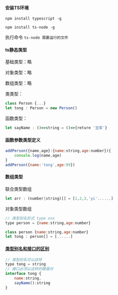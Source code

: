 #### 安装TS环境

`npm install typescript -g`

`npm install ts-node -g`

执行命令 `ts-node 需要运行的文件`



#### ts静态类型

基础类型：略

对象类型：略

数组类型：略

类类型：

```js
class Person {...}
let tong : Person = new Person()
```

函数类型：

```js
let sayName : ()=>string = ()=>{reture '豆浆'}
```





#### 函数参数类型定义

```js
addPerson({name,age}:{name:string,age:number}){
    console.log(name,age)
}
addPerson({name:'tong',age:99})
```

#### 数组类型

联合类型数组

```js
let arr : (number|string)[] = [1,2,3,'yi'......]
```

对象类型数组

```js
// 类型别名形式 type xxx
type person = {name:string,age:number}

class person {name:string,age:number}
let tong : person[] = [......]
```

#### [类型别名和接口的区别](https://www.cnblogs.com/liuzhenwei/p/12530928.html)

```js
// 类型别名可以这样
type tong = string
// 接口必须以这样的键值对
interface tong {
    name:string,
    sayName():string
}
```







#### 



